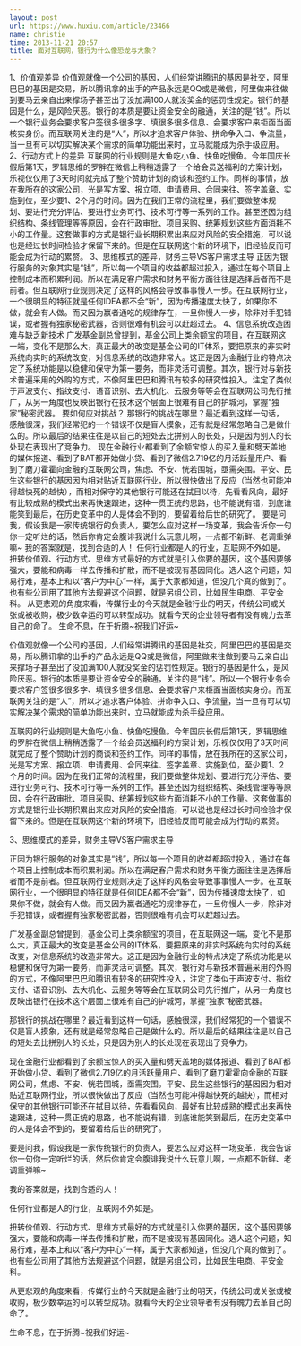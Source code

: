 ```yaml
---
layout: post
url: https://www.huxiu.com/article/23466
name: christie
time: 2013-11-21 20:57
title: 面对互联网，银行为什么像恐龙与大象？
---
```

1、价值观差异 价值观就像一个公司的基因，人们经常讲腾讯的基因是社交，阿里巴巴的基因是交易，所以腾讯拿的出手的产品永远是QQ或是微信，阿里做来往做到要马云亲自出来撑场子甚至出了没加满100人就没奖金的惩罚性规定。银行的基因是什么，是风险厌恶。银行的本质是要让资金安全的融通，关注的是“钱”。所以一个银行业务会要求客户签很多很多字、填很多很多信息、会要求客户来柜面当面核实身份。而互联网关注的是“人”，所以才追求客户体验、拼命争入口、争流量，当一旦有可以切实解决某个需求的简单功能出来时，立马就能成为杀手级应用。 2、行动方式上的差异 互联网的行业规则是大鱼吃小鱼、快鱼吃慢鱼。今年国庆长假后第1天，罗辑思维的罗胖在微信上稍稍透露了一个给会员送福利的方案计划，乐视仅仅用了3天时间就完成了整个赞助计划的商谈和签约工作。同样的事情，放在我所在的这家公司，光是写方案、报立项、申请费用、合同来往、签字盖章、实施到位，至少要1、2个月的时间。因为在我们正常的流程里，我们要做整体规划、要进行充分评估、要进行业务可行、技术可行等一系列的工作。甚至还因为组织结构、条线管理等等原因，会在行政审批、项目采购、统筹规划这些方面消耗不小的工作量。这套做事的方式是银行业长期积累出来应对风险的安全措施，可以说也是经过长时间检验才保留下来的。但是在互联网这个新的环境下，旧经验反而可能会成为行动的累赘。 3、思维模式的差异，财务主导VS客户需求主导 正因为银行服务的对象其实是“钱”，所以每一个项目的收益都超过投入，通过在每个项目上控制成本而积累利润。所以在满足客户需求和财务平衡方面往往是选择后者而不是前者。但互联网行业规则决定了这样的风格会导致事事慢人一步。在互联网行业，一个很明显的特征就是任何IDEA都不会“新”，因为传播速度太快了，如果你不做，就会有人做。而又因为赢者通吃的规律存在，一旦你慢人一步，除非对手犯错误，或者握有独家秘密武器，否则很难有机会可以赶超过去。 4、信息系统改造困难与缺乏新技术 广发基金副总曾提到，基金公司上类余额宝的项目，在互联网这一端，变化不是那么大，真正最大的改变是基金公司的IT体系，要把原来的非实时系统向实时的系统改变，对信息系统的改造非常大。这正是因为金融行业的特点决定了系统功能是以稳健和保守为第一要务，而非灵活可调整。其次，银行对与新技术普遍采用的外购的方式，不像阿里巴巴和腾讯有较多的研究性投入，注定了类似于声波支付、指纹支付、语音识别、去大机化、云服务等等会在互联网公司先行推广，从另一角度也反映出银行在技术这个层面上很难有自己的护城河，掌握“独家”秘密武器。 要如何应对挑战？ 那银行的挑战在哪里？最近看到这样一句话，感触很深，我们经常犯的一个错误不仅是盲人摸象，还有就是经常忽略自己是做什么的。所以最后的结果往往是以自己的短处去比拼别人的长处，只是因为别人的长处现在表现出了竞争力。 现在金融行业都看到了余额宝惊人的买入量和劈天盖地的媒体报道、看到了BAT都开始做小贷、看到了微信2.719亿的月活跃量用户、看到了磨刀霍霍向金融的互联网公司，焦虑、不安、恍若围城，亟需突围。平安、民生这些银行的基因因为相对贴近互联网行业，所以很快做出了反应（当然也可能冲得越快死的越快），而相对保守的其他银行可能还在拭目以待，先看看风向，最好有比较成熟的模式出来再快速跟进，这种一贯正统的思路，也不能说有错，到底谁能笑到最后，在历史变革中的人是体会不到的，要留着给后世的研究了。 要是问我，假设我是一家传统银行的负责人，要怎么应对这样一场变革，我会告诉你一句你一定听烂的话，然后你肯定会腹诽我说什么玩意儿啊，一点都不新鲜、老调重弹嘛~ 我的答案就是，找到合适的人！ 任何行业都是人的行业，互联网不外如是。 扭转价值观、行动方式、思维方式最好的方式就是引入你要的基因，这个基因要够强大，要能和病毒一样去传播和扩散，而不是被现有基因同化。选人这个问题，知易行难，基本上和以“客户为中心”一样，属于大家都知道，但没几个真的做到了。也有些公司用了其他方法规避这个问题，就是另组公司，比如民生电商、平安金科。 从更悲观的角度来看，传媒行业的今天就是金融行业的明天，传统公司或关张或被收购，极少数幸运的可以转型成功。就看今天的企业领导者有没有魄力去革自己的命了。 生命不息，在于折腾~祝我们好运~

价值观就像一个公司的基因，人们经常讲腾讯的基因是社交，阿里巴巴的基因是交易，所以腾讯拿的出手的产品永远是QQ或是微信，阿里做来往做到要马云亲自出来撑场子甚至出了没加满100人就没奖金的惩罚性规定。银行的基因是什么，是风险厌恶。银行的本质是要让资金安全的融通，关注的是“钱”。所以一个银行业务会要求客户签很多很多字、填很多很多信息、会要求客户来柜面当面核实身份。而互联网关注的是“人”，所以才追求客户体验、拼命争入口、争流量，当一旦有可以切实解决某个需求的简单功能出来时，立马就能成为杀手级应用。

互联网的行业规则是大鱼吃小鱼、快鱼吃慢鱼。今年国庆长假后第1天，罗辑思维的罗胖在微信上稍稍透露了一个给会员送福利的方案计划，乐视仅仅用了3天时间就完成了整个赞助计划的商谈和签约工作。同样的事情，放在我所在的这家公司，光是写方案、报立项、申请费用、合同来往、签字盖章、实施到位，至少要1、2个月的时间。因为在我们正常的流程里，我们要做整体规划、要进行充分评估、要进行业务可行、技术可行等一系列的工作。甚至还因为组织结构、条线管理等等原因，会在行政审批、项目采购、统筹规划这些方面消耗不小的工作量。这套做事的方式是银行业长期积累出来应对风险的安全措施，可以说也是经过长时间检验才保留下来的。但是在互联网这个新的环境下，旧经验反而可能会成为行动的累赘。

3、思维模式的差异，财务主导VS客户需求主导

正因为银行服务的对象其实是“钱”，所以每一个项目的收益都超过投入，通过在每个项目上控制成本而积累利润。所以在满足客户需求和财务平衡方面往往是选择后者而不是前者。但互联网行业规则决定了这样的风格会导致事事慢人一步。在互联网行业，一个很明显的特征就是任何IDEA都不会“新”，因为传播速度太快了，如果你不做，就会有人做。而又因为赢者通吃的规律存在，一旦你慢人一步，除非对手犯错误，或者握有独家秘密武器，否则很难有机会可以赶超过去。

广发基金副总曾提到，基金公司上类余额宝的项目，在互联网这一端，变化不是那么大，真正最大的改变是基金公司的IT体系，要把原来的非实时系统向实时的系统改变，对信息系统的改造非常大。这正是因为金融行业的特点决定了系统功能是以稳健和保守为第一要务，而非灵活可调整。其次，银行对与新技术普遍采用的外购的方式，不像阿里巴巴和腾讯有较多的研究性投入，注定了类似于声波支付、指纹支付、语音识别、去大机化、云服务等等会在互联网公司先行推广，从另一角度也反映出银行在技术这个层面上很难有自己的护城河，掌握“独家”秘密武器。

那银行的挑战在哪里？最近看到这样一句话，感触很深，我们经常犯的一个错误不仅是盲人摸象，还有就是经常忽略自己是做什么的。所以最后的结果往往是以自己的短处去比拼别人的长处，只是因为别人的长处现在表现出了竞争力。

现在金融行业都看到了余额宝惊人的买入量和劈天盖地的媒体报道、看到了BAT都开始做小贷、看到了微信2.719亿的月活跃量用户、看到了磨刀霍霍向金融的互联网公司，焦虑、不安、恍若围城，亟需突围。平安、民生这些银行的基因因为相对贴近互联网行业，所以很快做出了反应（当然也可能冲得越快死的越快），而相对保守的其他银行可能还在拭目以待，先看看风向，最好有比较成熟的模式出来再快速跟进，这种一贯正统的思路，也不能说有错，到底谁能笑到最后，在历史变革中的人是体会不到的，要留着给后世的研究了。

要是问我，假设我是一家传统银行的负责人，要怎么应对这样一场变革，我会告诉你一句你一定听烂的话，然后你肯定会腹诽我说什么玩意儿啊，一点都不新鲜、老调重弹嘛~

我的答案就是，找到合适的人！

任何行业都是人的行业，互联网不外如是。

扭转价值观、行动方式、思维方式最好的方式就是引入你要的基因，这个基因要够强大，要能和病毒一样去传播和扩散，而不是被现有基因同化。选人这个问题，知易行难，基本上和以“客户为中心”一样，属于大家都知道，但没几个真的做到了。也有些公司用了其他方法规避这个问题，就是另组公司，比如民生电商、平安金科。

从更悲观的角度来看，传媒行业的今天就是金融行业的明天，传统公司或关张或被收购，极少数幸运的可以转型成功。就看今天的企业领导者有没有魄力去革自己的命了。

生命不息，在于折腾~祝我们好运~

